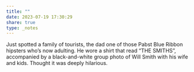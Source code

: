 ```yaml
---
title: ""
date: 2023-07-19 17:30:29
share: true
type: _notes
---
```

Just spotted a family of tourists, the dad one of those Pabst Blue Ribbon hipsters who’s now adulting. He wore a shirt that read “THE SMITHS”, accompanied by a black-and-white group photo of Will Smith with his wife and kids. Thought it was deeply hilarious. 
